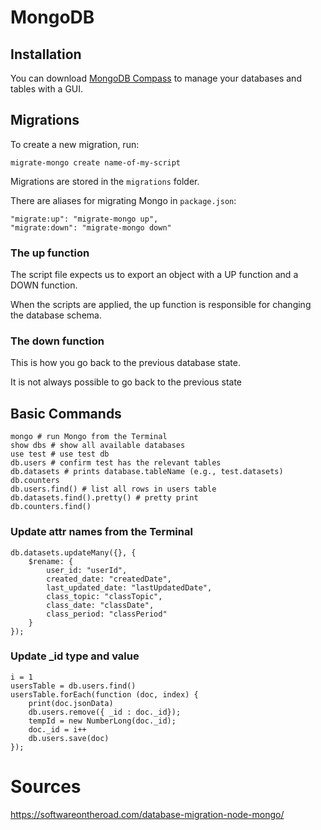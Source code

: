 # MongoDB

## Installation

You can download [MongoDB Compass](https://www.mongodb.com/products/compass) to manage your databases and tables with a GUI.

## Migrations

To create a new migration, run:

```
migrate-mongo create name-of-my-script
```

Migrations are stored in the `migrations` folder.

There are aliases for migrating Mongo in `package.json`:

```
"migrate:up": "migrate-mongo up",
"migrate:down": "migrate-mongo down"
```

### The up function

The script file expects us to export an object with a UP function and a DOWN function.

When the scripts are applied, the up function is responsible for changing the database schema.

### The down function

This is how you go back to the previous database state.

It is not always possible to go back to the previous state

## Basic Commands

```
mongo # run Mongo from the Terminal
show dbs # show all available databases
use test # use test db
db.users # confirm test has the relevant tables
db.datasets # prints database.tableName (e.g., test.datasets)
db.counters
db.users.find() # list all rows in users table
db.datasets.find().pretty() # pretty print
db.counters.find()
```

### Update attr names from the Terminal

```
db.datasets.updateMany({}, {
    $rename: {
        user_id: "userId",
        created_date: "createdDate",
        last_updated_date: "lastUpdatedDate",
        class_topic: "classTopic",
        class_date: "classDate",
        class_period: "classPeriod"
    }
});
```

### Update _id type and value

```
i = 1
usersTable = db.users.find()
usersTable.forEach(function (doc, index) {
    print(doc.jsonData)
    db.users.remove({ _id : doc._id});
    tempId = new NumberLong(doc._id);
    doc._id = i++
    db.users.save(doc)
});
```

# Sources

https://softwareontheroad.com/database-migration-node-mongo/
